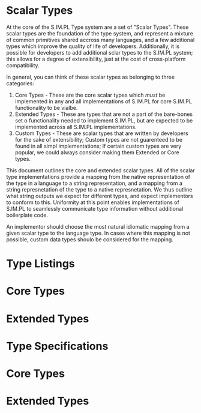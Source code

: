 Scalar Types
====

At the core of the S.IM.PL Type system are a set of "Scalar Types". These scalar types are the foundation of the type system, and represent a mixture of common primitives shared accross many languages, and a few additional types which improve the quality of life of developers. Additionally, it is possible for developers to add additional sclar types to the S.IM.PL system; this allows for a degree of extensibility, just at the cost of cross-platform compatibility. 

In general, you can think of these scalar types as belonging to three categories: 
1. Core Types - These are the core scalar types which *must* be implemented in any and all implementations of S.IM.PL for core S.IM.PL functionality to be vialbe. 
2. Extended Types - These are types that are not a part of the bare-bones set o functionality needed to implement S.IM.PL, but are expected to be implemented across all S.IM.PL implementations.
3. Custom Types - These are scalar types that are written by developers for the sake of extensibility; Custom types are not guarenteed to be found in all simpl implementations; If certain custom types are very popular, we could always consider making them Extended or Core types. 

This document outlines the core and extended scalar types. All of the scalar type implementations provide a mapping from the native representation of the type in a language to a string representation, and a mapping from a string represnetation of the type to a native represnetation. We thus outline what string outputs we expect for different types, and expect implementors to conform to this. Uniformity at this point enables implementations of S.IM.PL to seamlessly communicate type information without additional boilerplate code. 

An implementor should choose the most natural idiomatic mapping from a given scalar type to the language type. In cases where this mapping is not possible, custom data types shoulo be considered for the mapping. 

Type Listings 
=====
Core Types
====



Extended Types
====


Type Specifications
=====
Core Types
====

Extended Types 
==== 
